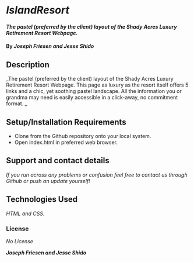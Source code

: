 # _IslandResort_

#### _The pastel (preferred by the client) layout of the Shady Acres Luxury Retirement Resort Webpage._

#### By _**Joseph Friesen and Jesse Shido**_

## Description

_The pastel (preferred by the client) layout of the Shady Acres Luxury Retirement Resort Webpage. This page as luxury as the resort itself offers 5 links and a chic, yet soothing pastel landscape. All the information you or grandma may need is easily accessible in a click-away, no commitment format. _

## Setup/Installation Requirements

* Clone from the Github repository onto your local system.
* Open index.html in preferred web browser.

## Support and contact details

_If you run across any problems or confusion feel free to contact us through Github or push an update yourself!_

## Technologies Used

_HTML and CSS._

### License

*No License*

_**Joseph Friesen and Jesse Shido**_
